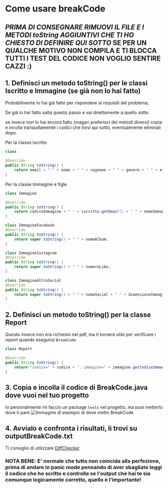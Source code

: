 # Come usare breakCode

## _PRIMA DI CONSEGNARE RIMUOVI IL FILE E I METODI toString AGGIUNTIVI CHE TI HO CHIESTO DI DEFINIRE QUI SOTTO_ SE PER UN QUALCHE MOTIVO NON COMPILA E TI BLOCCA TUTTI I TEST DEL CODICE NON VOGLIO SENTIRE CAZZI :)

## 1. Definisci un metodo toString() per le classi Iscritto e Immagine (se già non lo hai fatto) 
Probabilmente lo hai già fatto per rispondere ai requisiti del problema,

Se già lo hai fatto salta questo passo e vai direttamente a quello sotto

se invece non lo hai ancora fatto  (magari preferisci dei metodi diversi) copia e incolla tranquillamente i codici che trovi qui sotto, eventualmente eliminali dopo.

Per la classe Iscritto
```java
class 

@Override
public String toString() {
	return email + " " + nome + " " + cognome + " " + genere + " " + eta;
}
```

Per la classe Immagine e figle
```java
class Immagine

@Override
public String toString() {
	return codiceImmagine + " " + iscritto.getEmail() + " " + nomeImmagine + " " + tipoImmagine;
}

class ImmagineFacebook
@Override
public String toString() {
	return super.toString() + " " + nomeAlbum;
}

class ImmagineInstagram
@Override
public String toString() {
	return super.toString() + " " + numeroLike;
}

class ImmagineAltroSocial
@Override
public String toString() {
	return super.toString() + " " + nomeSocial + " " + dimensioneImmagine;
}
```

## 2. Definisci un metodo toString() per la classe Report
Questo invece non era richiesto nel pdf, ma ti tornerá utile per verificare i report quando eseguirai ```BreakCode```
```java
class Report

@Override
public String toString() {
	return "codice=" + codice + ", immagine=" + immagine.getCodiceImmagine() + ", descrizione=" + descrizione + ", timestamp=" + timestamp;
}
```

## 3. Copia e incolla il codice di BreakCode.java dove vuoi nel tuo progetto
Io personalmente mi faccio un package ```tests``` nel progetto, ma puoi metterlo dove ti pare
![Immagine di esempio di dove metto BreakCode](https://ibb.co/sjG9qSc)

## 4. Avvialo e confronta i risultati, li trovi su outputBreakCode.txt
Ti consiglio di utilizzare [DiffChecker](https://www.diffchecker.com/)
### NOTA BENE: E' normale che tutto non coincida alla perfezione, prima di andare in panic mode pensando di aver sbagliato leggi il codice che ho scritto e controlla se l'output che hai te sia comunque logicamente corretto, quello è l'importante!
